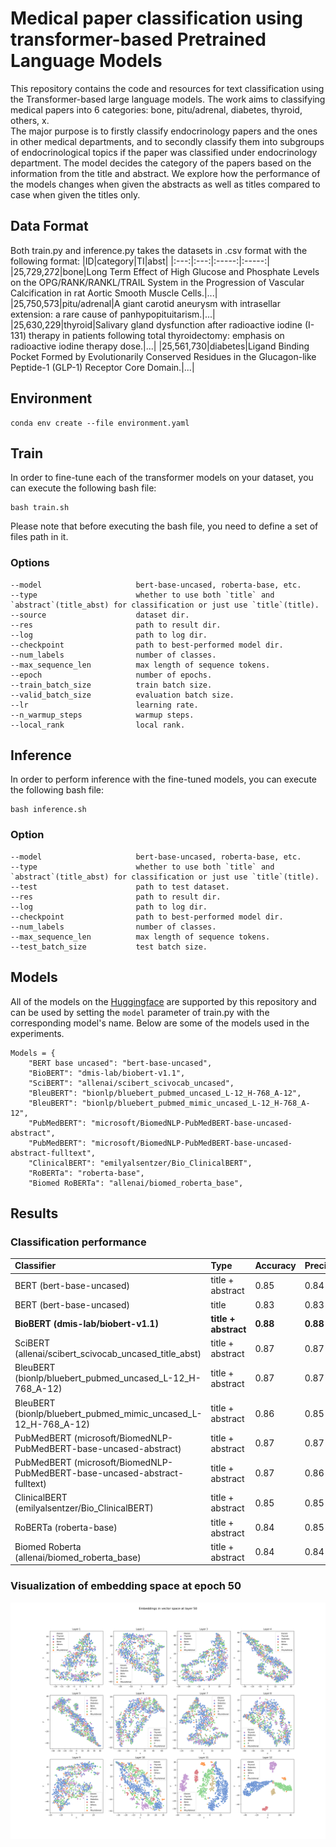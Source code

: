 # Medical paper classification using transformer-based Pretrained Language Models
This repository contains the code and resources for text classification using the Transformer-based large language models. The work aims to classifying medical papers into 6 categories: bone, pitu/adrenal, diabetes, thyroid, others, x.     
The major purpose is to firstly classify endocrinology papers and the ones in other medical departments, and to secondly classify them into subgroups of endocrinological topics if the paper was classified under endocrinology department. The model decides the category of the papers based on the information from the title and abstract. We explore how the performance of the models changes when given the abstracts as well as titles compared to case when given the titles only. 

## Data Format
Both train.py and inference.py takes the datasets in .csv format with the following format:
|ID|category|TI|abst|
|:---:|:---:|:-----:|:-----:|
|25,729,272|bone|Long Term Effect of High Glucose and Phosphate Levels on the OPG/RANK/RANKL/TRAIL System in the Progression of Vascular Calcification in rat Aortic Smooth Muscle Cells.|...|
|25,750,573|pitu/adrenal|A giant carotid aneurysm with intrasellar extension: a rare cause of panhypopituitarism.|...|
|25,630,229|thyroid|Salivary gland dysfunction after radioactive iodine (I-131) therapy in patients following total thyroidectomy: emphasis on radioactive iodine therapy dose.|...|
|25,561,730|diabetes|Ligand Binding Pocket Formed by Evolutionarily Conserved Residues in the Glucagon-like Peptide-1 (GLP-1) Receptor Core Domain.|...|

## Environment
```shell
conda env create --file environment.yaml
```

## Train
In order to fine-tune each of the transformer models on your dataset, you can execute the following bash file:
```shell
bash train.sh
```
Please note that before executing the bash file, you need to define a set of files path in it.

### Options
```
--model                     bert-base-uncased, roberta-base, etc.
--type                      whether to use both `title` and `abstract`(title_abst) for classification or just use `title`(title).
--source                    dataset dir.
--res                       path to result dir.
--log                       path to log dir.
--checkpoint                path to best-performed model dir.
--num_labels                number of classes.
--max_sequence_len          max length of sequence tokens.
--epoch                     number of epochs.
--train_batch_size          train batch size.
--valid_batch_size          evaluation batch size.
--lr                        learning rate.
--n_warmup_steps            warmup steps.
--local_rank                local rank.
```
## Inference
In order to perform inference with the fine-tuned models, you can execute the following bash file:
```shell
bash inference.sh
```

### Option
```
--model                     bert-base-uncased, roberta-base, etc.
--type                      whether to use both `title` and `abstract`(title_abst) for classification or just use `title`(title).
--test                      path to test dataset.
--res                       path to result dir.
--log                       path to log dir.
--checkpoint                path to best-performed model dir.
--num_labels                number of classes.
--max_sequence_len          max length of sequence tokens.
--test_batch_size           test batch size.
```

## Models
All of the models on the [Huggingface](https://huggingface.co/transformers) are supported by this repository and can be used by setting the `model` parameter of train.py with the corresponding model's name. Below are some of the models used in the experiments.
```
Models = {
    "BERT base uncased": "bert-base-uncased",
    "BioBERT": "dmis-lab/biobert-v1.1",
    "SciBERT": "allenai/scibert_scivocab_uncased",
    "BleuBERT": "bionlp/bluebert_pubmed_uncased_L-12_H-768_A-12",
    "BleuBERT": "bionlp/bluebert_pubmed_mimic_uncased_L-12_H-768_A-12",
    "PubMedBERT": "microsoft/BiomedNLP-PubMedBERT-base-uncased-abstract",
    "PubMedBERT": "microsoft/BiomedNLP-PubMedBERT-base-uncased-abstract-fulltext",
    "ClinicalBERT": "emilyalsentzer/Bio_ClinicalBERT",
    "RoBERTa": "roberta-base",
    "Biomed RoBERTa": "allenai/biomed_roberta_base",
```
## Results
### Classification performance
<table class="tg">
  <tr>
    <td class="tg-fymr" rowspan="2"><b>Classifier</th>
    <td class="tg-fymr" rowspan="2"><b>Type</th>
    <td class="tg-fymr" rowspan="2"><b>Accuracy</th>
    <td class="tg-fymr" rowspan="2"><b>Precision</th>
    <td class="tg-fymr" rowspan="2"><b>Recall</th>
    <td class="tg-fymr" rowspan="2"><b>F1</th>
  </tr>
<tbody>
  <tr>
    <td class="tg-xnov">BERT (bert-base-uncased)</td>
    <td class="tg-xnov"> title + abstract </td>
    <td class="tg-xnov"> 0.85 </td>
    <td class="tg-xnov"> 0.84 </td>
    <td class="tg-xnov"> 0.85 </td>
    <td class="tg-xnov"> 0.85 </td>
  </tr>
    <tr>
    <td class="tg-xnov">BERT (bert-base-uncased)</td>
    <td class="tg-xnov"> title </td>
    <td class="tg-xnov"> 0.83 </td>
    <td class="tg-xnov"> 0.83 </td>
    <td class="tg-xnov"> 0.83 </td>
    <td class="tg-xnov"> 0.83 </td>
  </tr>

  <tr>
    <td class="tg-xnov"><b>BioBERT (dmis-lab/biobert-v1.1)</td>
    <td class="tg-xnov"><b> title + abstract </td>
    <td class="tg-xnov"><b> 0.88 </td>
    <td class="tg-xnov"><b> 0.88 </td>
    <td class="tg-xnov"><b> 0.88 </td>
    <td class="tg-xnov"><b> 0.88 </td>
  </tr>
  <tr>
    <td class="tg-xnov">SciBERT (allenai/scibert_scivocab_uncased_title_abst)</td>
    <td class="tg-xnov"> title + abstract </td>
    <td class="tg-xnov"> 0.87 </td>
    <td class="tg-xnov"> 0.87 </td>
    <td class="tg-xnov"> 0.87 </td>
    <td class="tg-xnov"> 0.87 </td>
  </tr>
  <tr>
    <td class="tg-xnov">BleuBERT (bionlp/bluebert_pubmed_uncased_L-12_H-768_A-12)</td>
    <td class="tg-xnov"> title + abstract </td>
    <td class="tg-xnov"> 0.87 </td>
    <td class="tg-xnov"> 0.87 </td>
    <td class="tg-xnov"> 0.87 </td>
    <td class="tg-xnov"> 0.87 </td>
  </tr>
  <tr>
    <td class="tg-xnov">BleuBERT (bionlp/bluebert_pubmed_mimic_uncased_L-12_H-768_A-12)</td>
    <td class="tg-xnov"> title + abstract </td>
    <td class="tg-xnov"> 0.86 </td>
    <td class="tg-xnov"> 0.85 </td>
    <td class="tg-xnov"> 0.86 </td>
    <td class="tg-xnov"> 0.85 </td>
  </tr>
  <tr>
    <td class="tg-xnov">PubMedBERT (microsoft/BiomedNLP-PubMedBERT-base-uncased-abstract)</td>
    <td class="tg-xnov"> title + abstract </td>
    <td class="tg-xnov"> 0.87 </td>
    <td class="tg-xnov"> 0.87 </td>
    <td class="tg-xnov"> 0.87 </td>
    <td class="tg-xnov"> 0.87 </td>
  </tr>
  <tr>
    <td class="tg-xnov">PubMedBERT (microsoft/BiomedNLP-PubMedBERT-base-uncased-abstract-fulltext)</td>
    <td class="tg-xnov"> title + abstract </td>
    <td class="tg-xnov"> 0.87 </td>
    <td class="tg-xnov"> 0.86 </td>
    <td class="tg-xnov"> 0.87 </td>
    <td class="tg-xnov"> 0.86 </td>
  </tr>
  <tr>
    <td class="tg-xnov">ClinicalBERT (emilyalsentzer/Bio_ClinicalBERT)</td>
    <td class="tg-xnov"> title + abstract </td>
    <td class="tg-xnov"> 0.85 </td>
    <td class="tg-xnov"> 0.85 </td>
    <td class="tg-xnov"> 0.85 </td>
    <td class="tg-xnov"> 0.85 </td>
  </tr>
  <tr>
    <td class="tg-xnov">RoBERTa (roberta-base)</td>
    <td class="tg-xnov"> title + abstract </td>
    <td class="tg-xnov"> 0.84 </td>
    <td class="tg-xnov"> 0.85 </td>
    <td class="tg-xnov"> 0.84 </td>
    <td class="tg-xnov"> 0.84 </td>
  </tr>
  <tr>
    <td class="tg-xnov">Biomed Roberta (allenai/biomed_roberta_base)</td>
    <td class="tg-xnov"> title + abstract </td>
    <td class="tg-xnov"> 0.84 </td>
    <td class="tg-xnov"> 0.84 </td>
    <td class="tg-xnov"> 0.84 </td>
    <td class="tg-xnov"> 0.84 </td>
  </tr>
</tbody>
</table>

### Visualization of embedding space at epoch 50
<img src="./imgs/layerwise_embeddings_epoch_50.png">